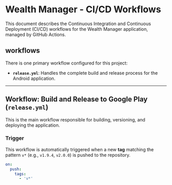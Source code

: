 # Wealth Manager - CI/CD Workflows

This document describes the Continuous Integration and Continuous Deployment (CI/CD) workflows for the Wealth Manager application, managed by GitHub Actions.

##  workflows

There is one primary workflow configured for this project:

- **`release.yml`**: Handles the complete build and release process for the Android application.

---

## Workflow: Build and Release to Google Play (`release.yml`)

This is the main workflow responsible for building, versioning, and deploying the application.

### Trigger

This workflow is automatically triggered when a new **tag** matching the pattern `v*` (e.g., `v1.9.4`, `v2.0.0`) is pushed to the repository.

```yaml
on:
  push:
    tags:
      - 'v*'
